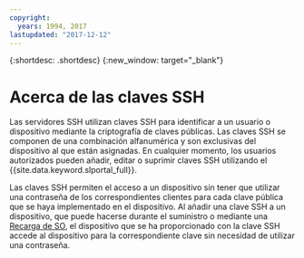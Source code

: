 ```yaml
---
copyright:
  years: 1994, 2017
lastupdated: "2017-12-12"
---
```


{:shortdesc: .shortdesc}
{:new_window: target="_blank"}

# Acerca de las claves SSH 

Las servidores SSH utilizan claves SSH para identificar a un usuario o dispositivo mediante la criptografía de claves públicas. Las claves SSH se componen de una combinación alfanumérica y son exclusivas del dispositivo al que están asignadas. En cualquier momento, los usuarios autorizados pueden añadir, editar o suprimir claves SSH utilizando el {{site.data.keyword.slportal_full}}.

Las claves SSH permiten el acceso a un dispositivo sin tener que utilizar una contraseña de los correspondientes clientes para cada clave pública que se haya implementado en el dispositivo. Al añadir una clave SSH a un dispositivo, que puede hacerse durante el suministro o mediante una [Recarga de SO](../software/vsi_reload_os.html), el dispositivo que se ha proporcionado con la clave SSH accede al dispositivo para la correspondiente clave sin necesidad de utilizar una contraseña. 
